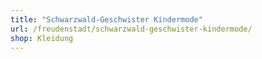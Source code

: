 ```yaml
---
title: "Schwarzwald-Geschwister Kindermode"
url: /freudenstadt/schwarzwald-geschwister-kindermode/
shop: Kleidung
---
```

